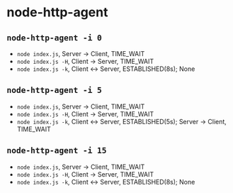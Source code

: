# node-http-agent

## `node-http-agent -i 0`
- `node index.js`, Server -> Client, TIME_WAIT
- `node index.js -H`, Client -> Server, TIME_WAIT
- `node index.js -k`, Client <-> Server, ESTABLISHED(8s); None

## `node-http-agent -i 5`
- `node index.js`, Server -> Client, TIME_WAIT
- `node index.js -H`, Client -> Server, TIME_WAIT
- `node index.js -k`, Client <-> Server, ESTABLISHED(5s); Server -> Client, TIME_WAIT 

## `node-http-agent -i 15`
- `node index.js`, Server -> Client, TIME_WAIT
- `node index.js -H`, Client -> Server, TIME_WAIT
- `node index.js -k`, Client <-> Server, ESTABLISHED(8s); None
